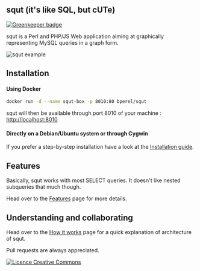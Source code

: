 ## squt (it's like SQL, but cUTe)

[![Greenkeeper badge](https://badges.greenkeeper.io/bperel/squt.svg)](https://greenkeeper.io/)

squt is a Perl and PHP/JS Web application aiming at graphically representing MySQL queries in a graph form.

![squt example](https://raw.github.com/wiki/bperel/squt/images/squt_example.png)


## Installation

#### Using Docker

```bash
docker run -d --name squt-box -p 8010:80 bperel/squt
```

squt will then be available through port 8010 of your machine : [http://localhost:8010](http://localhost:8010)

#### Directly on a Debian/Ubuntu system or through Cygwin

If you prefer a step-by-step installation have a look at the [Installation guide](../../wiki/Installation-Guide).


## Features

Basically, squt works with most SELECT queries. It doesn't like nested subqueries that much though.

Head over to the [Features](../../wiki/Features) page for more details.


## Understanding and collaborating

Head over to the [How it works](../../wiki/How-it-works) page for a quick explanation of architecture of squt.

Pull requests are always appreciated.


[<img alt="Licence Creative Commons" style="border-width:0" src="http://i.creativecommons.org/l/by-sa/3.0/fr/88x31.png" />](http://creativecommons.org/licenses/by-sa/3.0/legalcode)
